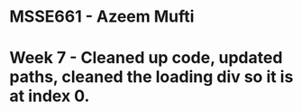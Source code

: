 # MSSE661 - Azeem Mufti
# Week 7 - Cleaned up code, updated paths, cleaned the loading div so it is at index 0.   